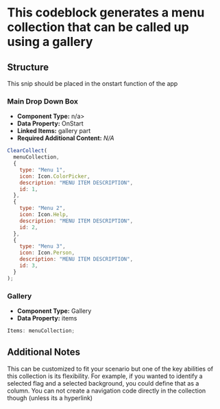 # This codeblock generates a menu collection that can be called up using a gallery

## Structure

This snip should be placed in the onstart function of the app

### Main Drop Down Box

- **Component Type:** n/a>
- **Data Property:** OnStart
- **Linked Items:** gallery part
- **Required Additional Content:** _N/A_

```js
ClearCollect(
  menuCollection,
  {
    type: "Menu 1",
    icon: Icon.ColorPicker,
    description: "MENU ITEM DESCRIPTION",
    id: 1,
  },
  {
    type: "Menu 2",
    icon: Icon.Help,
    description: "MENU ITEM DESCRIPTION",
    id: 2,
  },
  {
    type: "Menu 3",
    icon: Icon.Person,
    description: "MENU ITEM DESCRIPTION",
    id: 3,
  }
);
```

### Gallery

- **Component Type:** Gallery
- **Data Property:** items

```js
Items: menuCollection;
```

## Additional Notes

This can be customized to fit your scenario but one of the key abilities of this collection is its flexibility. For example, if you wanted to identify a selected flag and a selected background, you could define that as a column. You can not create a navigation code directly in the collection though (unless its a hyperlink)
